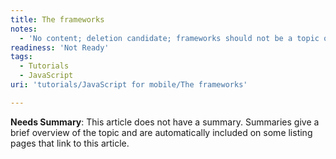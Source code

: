```yaml
---
title: The frameworks
notes:
  - 'No content; deletion candidate; frameworks should not be a topic on webplatform.org'
readiness: 'Not Ready'
tags:
  - Tutorials
  - JavaScript
uri: 'tutorials/JavaScript for mobile/The frameworks'

---
```

**Needs Summary**: This article does not have a summary. Summaries give a brief overview of the topic and are automatically included on some listing pages that link to this article.

